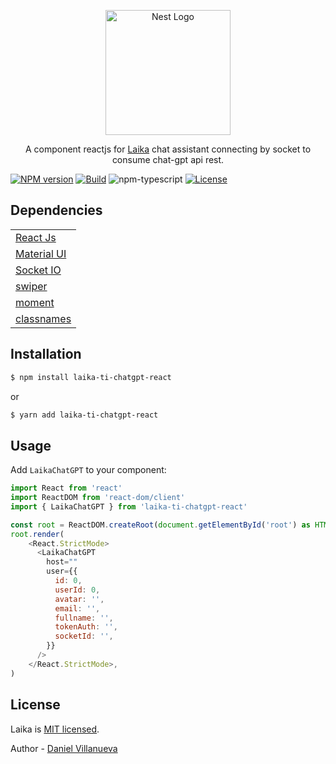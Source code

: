 <p align="center">
  <a href="http://nestjs.com/" target="blank"><img src="https://laikamascotas.cl/logos/laika-logo-white.svg" width="200" alt="Nest Logo" /></a>
</p>

  <p align="center">A component reactjs for <a href="http://laika.com.co" target="_blank">Laika</a> chat assistant connecting by socket to consume chat-gpt api rest.</p>

[![NPM version][npm-image]][npm-url]
[![Build][github-build]][github-build-url]
![npm-typescript]
[![License][github-license]][github-license-url]

## Dependencies

|  |
| ------ |
| [React Js](https://react.dev/) |
| [Material UI](https://mui.com/) |
| [Socket IO](https://socket.io/) |
| [swiper](https://swiperjs.com/react) |
| [moment](https://momentjs.com/) |
| [classnames](https://github.com/JedWatson/classnames#readme) |


## Installation

```bash
$ npm install laika-ti-chatgpt-react
```
or
```bash
$ yarn add laika-ti-chatgpt-react
```

## Usage

Add `LaikaChatGPT` to your component:

```js
import React from 'react'
import ReactDOM from 'react-dom/client'
import { LaikaChatGPT } from 'laika-ti-chatgpt-react'

const root = ReactDOM.createRoot(document.getElementById('root') as HTMLElement)
root.render(
    <React.StrictMode>
      <LaikaChatGPT
        host=""
        user={{
          id: 0,
          userId: 0,
          avatar: '',
          email: '',
          fullname: '',
          tokenAuth: '',
          socketId: '',
        }}
      />
    </React.StrictMode>,
)
```

## License

Laika is [MIT licensed](LICENSE).

Author - [Daniel Villanueva](jose.villanueva@laika.pet)

[npm-url]: https://www.npmjs.com/package/laika-ti-chatgpt-react
[npm-image]: https://img.shields.io/npm/v/laika-ti-chatgpt-react
[github-license]: https://img.shields.io/github/license/danieljvx/laika-ti-chatgpt-react
[github-license-url]: https://github.com/danieljvx/laika-ti-chatgpt-react/blob/master/LICENSE
[github-build]: https://github.com/danieljvx/laika-ti-chatgpt-react/actions/workflows/npm-publish.yml/badge.svg
[github-build-url]: https://github.com/danieljvx/laika-ti-chatgpt-react/actions/workflows/npm-publish.yml
[npm-typescript]: https://img.shields.io/npm/types/laika-ti-chatgpt-react